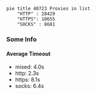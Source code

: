 
```mermaid
pie title 40723 Proxies in list
    "HTTP" : 28429
    "HTTPS": 10655
    "SOCKS" : 8681
```

### Some Info
#### Average Timeout

- mixed: 4.0s
- http: 2.3s
- https: 8.1s
- socks: 6.4s